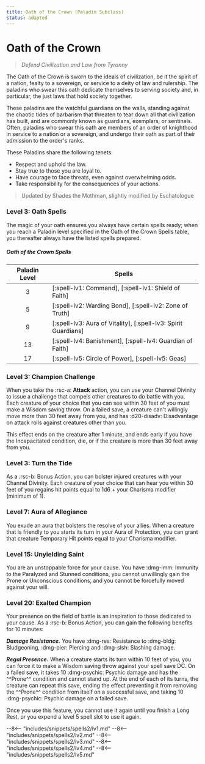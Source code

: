 ```yaml
---
title: Oath of the Crown (Paladin Subclass)
status: adapted
---
```


# Oath of the Crown 

> *Defend Civilization and Law from Tyranny*

The Oath of the Crown is sworn to the ideals of civilization, be it the spirit of a nation, fealty to a sovereign, or service to a deity of law and rulership. The paladins who swear this oath dedicate themselves to serving society and, in particular, the just laws that hold society together. 

These paladins are the watchful guardians on the walls, standing against the chaotic tides of barbarism that threaten to tear down all that civilization has built, and are commonly known as guardians, exemplars, or sentinels. Often, paladins who swear this oath are members of an order of knighthood in service to a nation or a sovereign, and undergo their oath as part of their admission to the order's ranks.

These Paladins share the following tenets:
- Respect and uphold the law.
- Stay true to those you are loyal to.
- Have courage to face threats, even against overwhelming odds.
- Take responsibility for the consequences of your actions. 

> Updated by Shades the Mothman, slightly modified by Eschatologue

### Level 3: Oath Spells

The magic of your oath ensures you always have certain spells ready; when you reach a Paladin level specified in the Oath of the Crown Spells table, you thereafter always have the listed spells prepared.

##### Oath of the Crown Spells

| Paladin Level | Spells |
|:-:|---|
| 3 | [:spell-lv1: Command], [:spell-lv1: Shield of Faith] |
| 5 | [:spell-lv2: Warding Bond], [:spell-lv2: Zone of Truth] |
| 9 | [:spell-lv3: Aura of Vitality], [:spell-lv3: Spirit Guardians] |
| 13 | [:spell-lv4: Banishment], [:spell-lv4: Guardian of Faith] |
| 17 | [:spell-lv5: Circle of Power], [:spell-lv5: Geas] |

### Level 3: Champion Challenge

When you take the :rsc-a: **Attack** action, you can use your Channel Divinity to issue a challenge that compels other creatures to do battle with you. Each creature of your choice that you can see within 30 feet of you must make a Wisdom saving throw. On a failed save, a creature can't willingly move more than 30 feet away from you, and has :d20-disadv: Disadvantage on attack rolls against creatures other than you. 

This effect ends on the creature after 1 minute, and ends early if you have the Incapacitated condition, die, or if the creature is more than 30 feet away from you.

### Level 3: Turn the Tide

As a :rsc-b: Bonus Action, you can bolster injured creatures with your Channel Divinity. Each creature of your choice that can hear you within 30 feet of you regains hit points equal to 1d6 + your Charisma modifier (minimum of 1).

### Level 7: Aura of Allegiance

You exude an aura that bolsters the resolve of your allies. When a creature that is friendly to you starts its turn in your Aura of Protection, you can grant that creature Temporary Hit points equal to your Charisma modifier.

### Level 15: Unyielding Saint

You are an unstoppable force for your cause. You have :dmg-imm: Immunity to the Paralyzed and Stunned conditions, you cannot unwillingly gain the Prone or Unconscious conditions, and you cannot be forcefully moved against your will.

### Level 20: Exalted Champion

Your presence on the field of battle is an inspiration to those dedicated to your cause. As a :rsc-b: Bonus Action, you can gain the following benefits for 10 minutes:

***Damage Resistance.*** You have :dmg-res: Resistance to :dmg-bldg: Bludgeoning, :dmg-pier: Piercing and :dmg-slsh: Slashing damage.

***Regal Presence.*** When a creature starts its turn within 10 feet of you, you can force it to make a Wisdom saving throw against your spell save DC. On a failed save, it takes 10 :dmg-psychic: Psychic damage and has the ^^Prone^^ condition and cannot stand up. At the end of each of its turns, the creature can repeat this save, ending the effect preventing it from removing the ^^Prone^^ condition from itself on a successful save, and taking 10 :dmg-psychic: Psychic damage on a failed save.

Once you use this feature, you cannot use it again until you finish a Long Rest, or you expend a level 5 spell slot to use it again.

--8<-- "includes/snippets/spells2/lv1.md"
--8<-- "includes/snippets/spells2/lv2.md"
--8<-- "includes/snippets/spells2/lv3.md"
--8<-- "includes/snippets/spells2/lv4.md"
--8<-- "includes/snippets/spells2/lv5.md"
